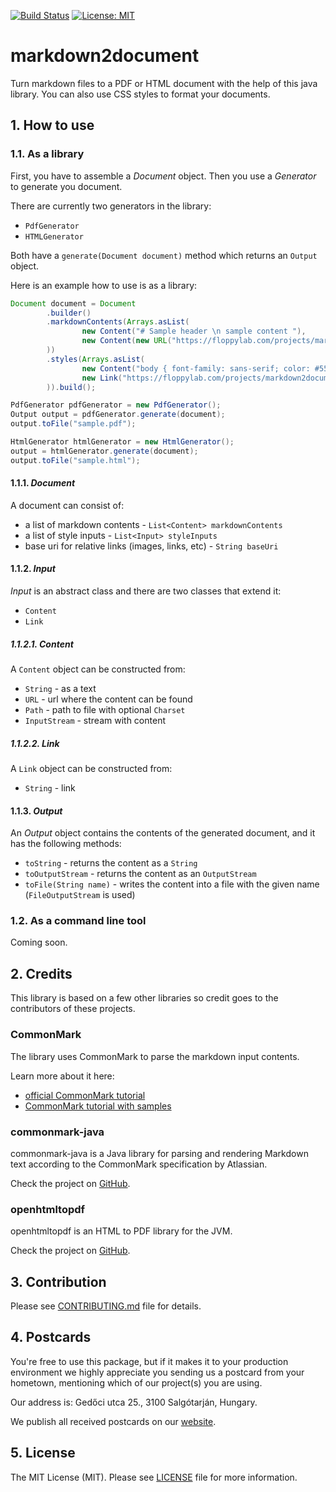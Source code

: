 [![Build Status](https://travis-ci.org/floppylab/markdown2document.svg?branch=master)](https://travis-ci.org/floppylab/markdown2document) 
[![License: MIT](https://img.shields.io/badge/License-MIT-blue.svg)](LICENCE)

# markdown2document

Turn markdown files to a PDF or HTML document with the help of this java library. You can also use CSS styles to format your documents.

## 1. How to use

### 1.1. As a library

First, you have to assemble a _Document_ object. Then you use a _Generator_ to generate you document.

There are currently two generators in the library:
- `PdfGenerator`
- `HTMLGenerator`

Both have a `generate(Document document)` method which returns an `Output` object.

Here is an example how to use is as a library:

``` java
Document document = Document
        .builder()
        .markdownContents(Arrays.asList(
                new Content("# Sample header \n sample content "),
                new Content(new URL("https://floppylab.com/projects/markdown2document/sample.md"))
        ))
        .styles(Arrays.asList(
                new Content("body { font-family: sans-serif; color: #555; /* some comment*/ }"),
                new Link("https://floppylab.com/projects/markdown2document/sample.css")
        )).build();

PdfGenerator pdfGenerator = new PdfGenerator();
Output output = pdfGenerator.generate(document);
output.toFile("sample.pdf");

HtmlGenerator htmlGenerator = new HtmlGenerator();
output = htmlGenerator.generate(document);
output.toFile("sample.html");
```

#### 1.1.1. _Document_

A document can consist of:
- a list of markdown contents - `List<Content> markdownContents`
- a list of style inputs - `List<Input> styleInputs`
- base uri for relative links (images, links, etc) - `String baseUri`

#### 1.1.2. _Input_

_Input_ is an abstract class and there are two classes that extend it:

- `Content` 
- `Link`

##### 1.1.2.1. _Content_

A `Content` object can be constructed from:
- `String` - as a text
- `URL` - url where the content can be found
- `Path` - path to file with optional `Charset`
- `InputStream` - stream with content

##### 1.1.2.2. _Link_

A `Link` object can be constructed from:
- `String` - link

#### 1.1.3. _Output_

An _Output_ object contains the contents of the generated document, and it has the following methods:
- `toString` - returns the content as a `String`
- `toOutputStream` - returns the content as an `OutputStream`
- `toFile(String name)` - writes the content into a file with the given name (`FileOutputStream` is used)

### 1.2. As a command line tool

Coming soon.

## 2. Credits

This library is based on a few other libraries so credit goes to the contributors of these projects.

### CommonMark 

The library uses CommonMark to parse the markdown input contents.

Learn more about it here: 
- [official CommonMark tutorial](https://commonmark.org/help/tutorial/)
- [CommonMark tutorial with samples](https://github.com/thephpleague/commonmark/blob/master/tests/benchmark/sample.md)

### commonmark-java

commonmark-java is a Java library for parsing and rendering Markdown text according to the CommonMark specification by Atlassian.

Check the project on [GitHub](https://github.com/atlassian/commonmark-java).

### openhtmltopdf

openhtmltopdf is an HTML to PDF library for the JVM.

Check the project on [GitHub](https://github.com/danfickle/openhtmltopdf).

## 3. Contribution

Please see [CONTRIBUTING.md](CONTRIBUTING.md) file for details.

## 4. Postcards
You're free to use this package, but if it makes it to your production environment we highly appreciate you sending us a postcard from your hometown, mentioning which of our project(s) you are using.

Our address is: Gedőci utca 25., 3100 Salgótarján, Hungary.

We publish all received postcards on our [website](https://floppylab.com).

## 5. License
The MIT License (MIT). Please see [LICENSE](LICENSE) file for more information.
